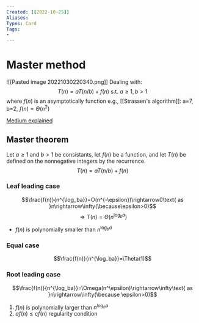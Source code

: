```yaml
---
Created: [[2022-10-25]]
Aliases: 
Types: Card
Tags: 
- 
---
```

# Master method
![[Pasted image 20221030220340.png]]
Dealing with: 
$$T(n)=aT(n/b)+f(n)\text{ s.t. }a\geq1, b>1$$
where $f(n)$ is an asymptotically function
e.g., [[Strassen's algorithm]]: a=7, b=2, $f(n)=\Theta (n^2)$

[Medium explained](https://mycollegenotebook.medium.com/時間複雜度-遞迴-下-master-th-307ad4608ab6)

## Master theorem
Let $a\geq1$ and $b>1$ be consistants, let $f(n)$ be a function, and let $T(n)$ be defined on the nonnegative integers by the recurrence. 
$$T(n)=aT(n/b)+f(n)$$
### Leaf leading case
$$\frac{f(n)}{n^{\log_ba}}=O(n^{-\epsilon})\rightarrow0\text{ as }n\rightarrow\infty(\because\epsilon>0)$$
$$\Rightarrow T(n)=\Theta(n^{\log_ba})$$
- $f(n)$ is polynomially smaller than $n^{\log_ba}$

### Equal case
$$\frac{f(n)}{n^{\log_ba}}=\Theta(1)$$

### Root leading case
$$\frac{f(n)}{n^{\log_ba}}=\Omega(n^\epsilon)\rightarrow\infty\text{ as }n\rightarrow\infty(\because \epsilon>0)$$
1. $f(n)$ is polynomially larger than $n^{log_ba}$
2. $af(n)\leq cf(n)$ regularity condition
